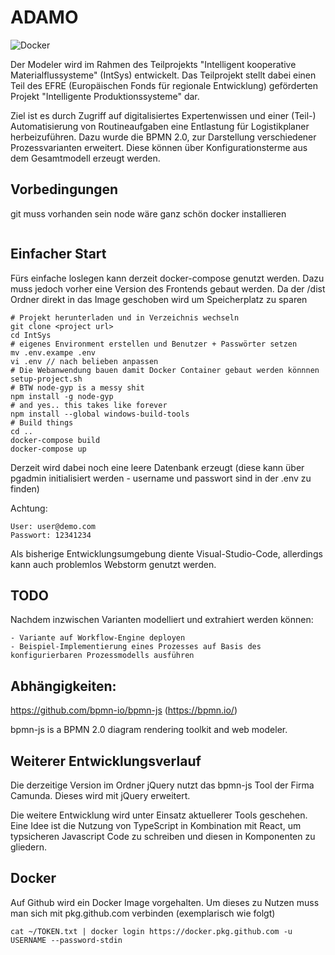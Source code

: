  # ADAMO
 
![Docker](https://github.com/HAWMobileSystems/adamo-frontend-application/workflows/Docker/badge.svg)

Der Modeler wird im Rahmen des Teilprojekts "Intelligent kooperative Materialflussysteme" (IntSys) entwickelt. Das Teilprojekt stellt dabei einen Teil des EFRE (Europäischen Fonds für regionale Entwicklung) geförderten Projekt "Intelligente Produktionssysteme" dar. 

Ziel ist es durch Zugriff auf digitalisiertes Expertenwissen und einer (Teil-) Automatisierung von Routineaufgaben 
eine Entlastung für Logistikplaner herbeizuführen.
Dazu wurde die BPMN 2.0, zur Darstellung verschiedener Prozessvarianten erweitert. Diese können über Konfigurationsterme aus dem Gesamtmodell erzeugt werden. 


## Vorbedingungen 

git muss vorhanden sein
node wäre ganz schön
docker installieren 
```
```

## Einfacher Start

Fürs einfache loslegen kann derzeit docker-compose genutzt werden. 
Dazu muss jedoch vorher eine Version des Frontends gebaut werden. Da der /dist Ordner direkt in das Image geschoben wird um Speicherplatz zu sparen
```
# Projekt herunterladen und in Verzeichnis wechseln
git clone <project url>
cd IntSys
# eigenes Environment erstellen und Benutzer + Passwörter setzen
mv .env.exampe .env
vi .env // nach belieben anpassen
# Die Webanwendung bauen damit Docker Container gebaut werden könnnen 
setup-project.sh
# BTW node-gyp is a messy shit
npm install -g node-gyp
# and yes.. this takes like forever
npm install --global windows-build-tools
# Build things
cd ..
docker-compose build
docker-compose up
```
Derzeit wird dabei noch eine leere Datenbank erzeugt (diese kann über pgadmin initialisiert werden - username und passwort sind in der .env zu finden)

Achtung: 
```
User: user@demo.com
Passwort: 12341234
```

Als bisherige Entwicklungsumgebung diente Visual-Studio-Code, allerdings kann auch problemlos Webstorm genutzt werden. 

## TODO

Nachdem inzwischen Varianten modelliert und extrahiert werden können: 

    - Variante auf Workflow-Engine deployen
    - Beispiel-Implementierung eines Prozesses auf Basis des konfigurierbaren Prozessmodells ausführen

## Abhängigkeiten:

https://github.com/bpmn-io/bpmn-js (https://bpmn.io/)

bpmn-js is a BPMN 2.0 diagram rendering toolkit and web modeler.

## Weiterer Entwicklungsverlauf

Die derzeitige Version im Ordner jQuery nutzt das bpmn-js Tool der Firma Camunda. 
Dieses wird mit jQuery erweitert.

Die weitere Entwicklung wird unter Einsatz aktuellerer Tools geschehen. 
Eine Idee ist die Nutzung von TypeScript in Kombination mit React, um typsicheren Javascript Code zu schreiben und diesen in Komponenten zu gliedern.

## Docker

Auf Github wird ein Docker Image vorgehalten. Um dieses zu Nutzen muss man sich mit pkg.github.com verbinden (exemplarisch wie folgt)

```
cat ~/TOKEN.txt | docker login https://docker.pkg.github.com -u USERNAME --password-stdin
```
